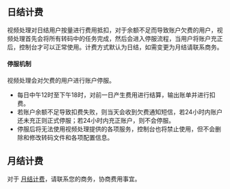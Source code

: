 ## 日结计费
视频处理对日结用户按量进行费用抵扣，对于余额不足而导致账户欠费的用户，视频处理首先会将所有转码中的任务完成，然后会进入停服流程，当用户将账户充正后，控制台才可以正常使用。计费方式默认为日结，如需变更为月结请联系商务。

#### 停服机制
视频处理会对欠费的用户进行账户停服。
+ 每日中午12时至下午18时，对前一日产生费用进行结算，输出账单并进行扣费。
+ 若账户余额不足导致扣费失败，则当天会收到欠费通知短信，若24小时内账户还未充正则正式停服；若24小时内充正账户，则不会停服。
+ 停服后将无法使用视频处理提供的各项服务，控制台也将禁止使用，但不会删除和修改转码文件和各项配置信息。


## 月结计费

对于 [月结计费](https://intl.cloud.tencent.com/document/product/1041/33478)，请联系您的商务，协商费用事宜。

